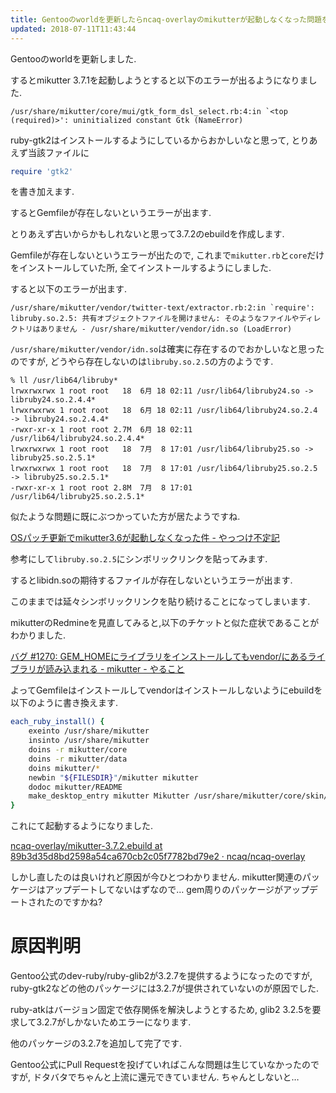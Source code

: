 ```yaml
---
title: Gentooのworldを更新したらncaq-overlayのmikutterが起動しなくなった問題を解決しました
updated: 2018-07-11T11:43:44
---
```


Gentooのworldを更新しました.

するとmikutter 3.7.1を起動しようとすると以下のエラーが出るようになりました.

~~~
/usr/share/mikutter/core/mui/gtk_form_dsl_select.rb:4:in `<top (required)>': uninitialized constant Gtk (NameError)
~~~

ruby-gtk2はインストールするようにしているからおかしいなと思って,
とりあえず当該ファイルに

~~~ruby
require 'gtk2'
~~~

を書き加えます.

するとGemfileが存在しないというエラーが出ます.

とりあえず古いからかもしれないと思って3.7.2のebuildを作成します.

Gemfileが存在しないというエラーが出たので,
これまで`mikutter.rb`と`core`だけをインストールしていた所,
全てインストールするようにしました.

すると以下のエラーが出ます.

~~~
/usr/share/mikutter/vendor/twitter-text/extractor.rb:2:in `require': libruby.so.2.5: 共有オブジェクトファイルを開けません: そのようなファイルやディレクトリはありません - /usr/share/mikutter/vendor/idn.so (LoadError)
~~~

`/usr/share/mikutter/vendor/idn.so`は確実に存在するのでおかしいなと思ったのですが,
どうやら存在しないのは`libruby.so.2.5`の方のようです.

~~~
% ll /usr/lib64/libruby*
lrwxrwxrwx 1 root root   18  6月 18 02:11 /usr/lib64/libruby24.so -> libruby24.so.2.4.4*
lrwxrwxrwx 1 root root   18  6月 18 02:11 /usr/lib64/libruby24.so.2.4 -> libruby24.so.2.4.4*
-rwxr-xr-x 1 root root 2.7M  6月 18 02:11 /usr/lib64/libruby24.so.2.4.4*
lrwxrwxrwx 1 root root   18  7月  8 17:01 /usr/lib64/libruby25.so -> libruby25.so.2.5.1*
lrwxrwxrwx 1 root root   18  7月  8 17:01 /usr/lib64/libruby25.so.2.5 -> libruby25.so.2.5.1*
-rwxr-xr-x 1 root root 2.8M  7月  8 17:01 /usr/lib64/libruby25.so.2.5.1*
~~~

似たような問題に既にぶつかっていた方が居たようですね.

[OSパッチ更新でmikutter3.6が起動しなくなった件 - やっつけ不定記](http://d.hatena.ne.jp/chocopurin/20180418/1524059196)

参考にして`libruby.so.2.5`にシンボリックリンクを貼ってみます.

するとlibidn.soの期待するファイルが存在しないというエラーが出ます.

このままでは延々シンボリックリンクを貼り続けることになってしまいます.

mikutterのRedmineを見直してみると,以下のチケットと似た症状であることがわかりました.

[バグ #1270: GEM_HOMEにライブラリをインストールしてもvendor/にあるライブラリが読み込まれる - mikutter - やること](https://dev.mikutter.hachune.net/issues/1270)

よってGemfileはインストールしてvendorはインストールしないようにebuildを以下のように書き換えます.

~~~bash
each_ruby_install() {
	exeinto /usr/share/mikutter
	insinto /usr/share/mikutter
	doins -r mikutter/core
	doins -r mikutter/data
	doins mikutter/*
	newbin "${FILESDIR}"/mikutter mikutter
	dodoc mikutter/README
	make_desktop_entry mikutter Mikutter /usr/share/mikutter/core/skin/data/icon.png
}
~~~

これにて起動するようになりました.

[ncaq-overlay/mikutter-3.7.2.ebuild at 89b3d35d8bd2598a54ca670cb2c05f7782bd79e2 · ncaq/ncaq-overlay](https://github.com/ncaq/ncaq-overlay/blob/89b3d35d8bd2598a54ca670cb2c05f7782bd79e2/net-misc/mikutter/mikutter-3.7.2.ebuild)

しかし直したのは良いけれど原因が今ひとつわかりません.
mikutter関連のパッケージはアップデートしてないはずなので…
gem周りのパッケージがアップデートされたのですかね?

# 原因判明

Gentoo公式のdev-ruby/ruby-glib2が3.2.7を提供するようになったのですが,
ruby-gtk2などの他のパッケージには3.2.7が提供されていないのが原因でした.

ruby-atkはバージョン固定で依存関係を解決しようとするため,
glib2 3.2.5を要求して3.2.7がしかないためエラーになります.

他のパッケージの3.2.7を追加して完了です.

Gentoo公式にPull Requestを投げていればこんな問題は生じていなかったのですが,
ドタバタでちゃんと上流に還元できていません.
ちゃんとしないと…
